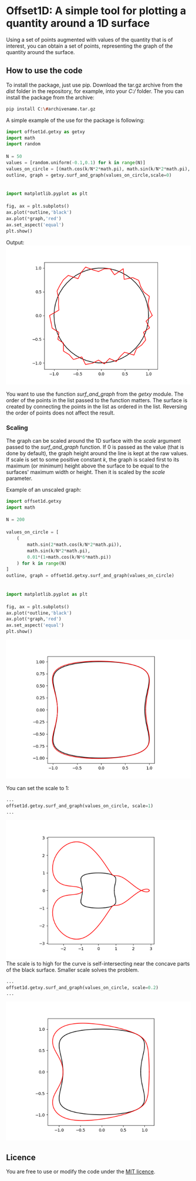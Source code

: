 # Offset1D: A simple tool for plotting a quantity around a 1D surface
Using a set of points augmented with values of the quantity that is of interest, you can obtain a set of points, representing the graph of the quantity around the surface.


## How to use the code
To install the package, just use pip. Download the tar.gz archive from the *dist* folder in the repository, for example, into your *C:/* folder. The you can install the package from the archive:
```bash
pip install C:\#archivename.tar.gz
```

A simple example of the use for the package is following:

```python
import offset1d.getxy as getxy
import math
import random

N = 50
values = [random.uniform(-0.1,0.1) for k in range(N)]
values_on_circle = [(math.cos(k/N*2*math.pi), math.sin(k/N*2*math.pi), values[k]) for k in range(N)]
outline, graph = getxy.surf_and_graph(values_on_circle,scale=0)


import matplotlib.pyplot as plt

fig, ax = plt.subplots()
ax.plot(*outline,'black')
ax.plot(*graph,'red')
ax.set_aspect('equal')
plt.show()

```
Output:
![Example](./assets/example.png)


You want to use the function *surf_and_graph* from the *getxy* module. The order of the points in the list passed to the function matters. The surface is created by connecting the points in the list as ordered in the list. Reversing the order of points does not affect the result.

### Scaling
The graph can be scaled around the 1D surface with the *scale* argument passed to the *surf_and_graph* function. If 0 is passed as the value (that is done by default), the graph height around the line is kept at the raw values. If scale is set to some positive constant *k*, the graph is scaled first to its maximum (or minimum) height above the surface to be equal to the surfaces' maximum width or height. Then it is scaled by the *scale* parameter. 

Example of an unscaled graph:
```python
import offset1d.getxy
import math

N = 200

values_on_circle = [
    (
    	math.sin(2*math.cos(k/N*2*math.pi)), 
    	math.sin(k/N*2*math.pi), 
     	0.01*(1+math.cos(k/N*6*math.pi))
    ) for k in range(N)
]
outline, graph = offset1d.getxy.surf_and_graph(values_on_circle)


import matplotlib.pyplot as plt

fig, ax = plt.subplots()
ax.plot(*outline,'black')
ax.plot(*graph,'red')
ax.set_aspect('equal')
plt.show()
```
![Unscaled graph](./assets/example_unscaled.png)

You can set the scale to 1:
```python
...
offset1d.getxy.surf_and_graph(values_on_circle, scale=1)
...
```
![Scaled graph 1](./assets/example_scaled_1.png)
The scale is to high for the curve is self-intersecting near the concave parts of the black surface. Smaller scale solves the problem.
```python
...
offset1d.getxy.surf_and_graph(values_on_circle, scale=0.2)
...
```
![Scaled graph 2](./assets/example_scaled_2.png)


## Licence
You are free to use or modify the code under the [MIT licence](./LICENCE).
